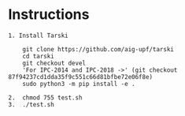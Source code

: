 # Instructions

    1. Install Tarski

        git clone https://github.com/aig-upf/tarski
        cd tarski
        git checkout devel
        'For IPC-2014 and IPC-2018 ->' (git checkout 87f94237cd1dda35f9c551c66d81bfbe72e06f8e)
        sudo python3 -m pip install -e .

    2.  chmod 755 test.sh
    3.  ./test.sh

